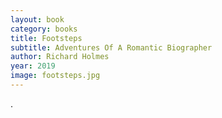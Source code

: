 ```yaml
---
layout: book
category: books
title: Footsteps
subtitle: Adventures Of A Romantic Biographer
author: Richard Holmes
year: 2019
image: footsteps.jpg
---
```

.
